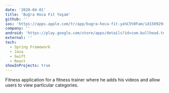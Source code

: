 ```yaml
---
date: '2020-04-01'
title: 'Buğra Hoca Fit Yaşam'
github: ''
ios: 'https://apps.apple.com/tr/app/bugra-hoca-fit-ya%C5%9Fam/id1509294427'
company: ''
android: 'https://play.google.com/store/apps/details?id=com.bullhead.template.android&hl=en_US&gl=US'
external: ''
tech:
  - Spring Framework
  - Java
  - Swift
  - React
showInProjects: true
---
```


Fitness application for a fitness trainer where he adds his videos and allow users to view particular categories.
